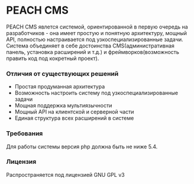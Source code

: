 PEACH CMS
=====
PEACH CMS явлется системой, ориентированной в первую очередь на разработчиков -
она имеет простую и понятную архитектуру, мощный API, полностью настраивается
под узкоспециализированные задачи. Система объединяет в себе достоинства CMS(административная панель, установка расширений и т.д.) и фреймворков(возможность править код под кокретный проект). 
<br>
<h3>Отличия от существующих решений</h3>
<ul>
    <li>Простая продуманная архитектура</li>
    <li>Возможность настроить систему под узкоспециализированные задачи</li>
    <li>Мощная поддержка мультиязычности</li>
    <li>Мощный API на клиентской и серверной части</li>
    <li>Единая структура всех расширений в системе</li>
</ul>
<h3>Требования</h3>
Для работы системы версия php должна быть не ниже 5.4.
<h3>Лицензия</h3>
Распространяется под лицензией GNU GPL v3



